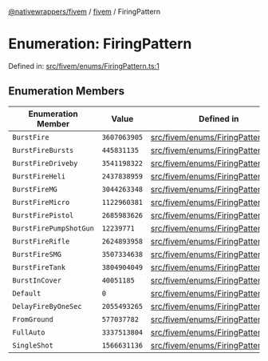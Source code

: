[@nativewrappers/fivem](../../README.md) / [fivem](../README.md) / FiringPattern

# Enumeration: FiringPattern

Defined in: [src/fivem/enums/FiringPattern.ts:1](https://github.com/nativewrappers/nativewrappers/blob/84be26c83fecd998aefe2c41198ac733aa3abad7/src/fivem/enums/FiringPattern.ts#L1)

## Enumeration Members

| Enumeration Member | Value | Defined in |
| ------ | ------ | ------ |
| <a id="burstfire"></a> `BurstFire` | `3607063905` | [src/fivem/enums/FiringPattern.ts:4](https://github.com/nativewrappers/nativewrappers/blob/84be26c83fecd998aefe2c41198ac733aa3abad7/src/fivem/enums/FiringPattern.ts#L4) |
| <a id="burstfirebursts"></a> `BurstFireBursts` | `445831135` | [src/fivem/enums/FiringPattern.ts:17](https://github.com/nativewrappers/nativewrappers/blob/84be26c83fecd998aefe2c41198ac733aa3abad7/src/fivem/enums/FiringPattern.ts#L17) |
| <a id="burstfiredriveby"></a> `BurstFireDriveby` | `3541198322` | [src/fivem/enums/FiringPattern.ts:6](https://github.com/nativewrappers/nativewrappers/blob/84be26c83fecd998aefe2c41198ac733aa3abad7/src/fivem/enums/FiringPattern.ts#L6) |
| <a id="burstfireheli"></a> `BurstFireHeli` | `2437838959` | [src/fivem/enums/FiringPattern.ts:15](https://github.com/nativewrappers/nativewrappers/blob/84be26c83fecd998aefe2c41198ac733aa3abad7/src/fivem/enums/FiringPattern.ts#L15) |
| <a id="burstfiremg"></a> `BurstFireMG` | `3044263348` | [src/fivem/enums/FiringPattern.ts:13](https://github.com/nativewrappers/nativewrappers/blob/84be26c83fecd998aefe2c41198ac733aa3abad7/src/fivem/enums/FiringPattern.ts#L13) |
| <a id="burstfiremicro"></a> `BurstFireMicro` | `1122960381` | [src/fivem/enums/FiringPattern.ts:16](https://github.com/nativewrappers/nativewrappers/blob/84be26c83fecd998aefe2c41198ac733aa3abad7/src/fivem/enums/FiringPattern.ts#L16) |
| <a id="burstfirepistol"></a> `BurstFirePistol` | `2685983626` | [src/fivem/enums/FiringPattern.ts:10](https://github.com/nativewrappers/nativewrappers/blob/84be26c83fecd998aefe2c41198ac733aa3abad7/src/fivem/enums/FiringPattern.ts#L10) |
| <a id="burstfirepumpshotgun"></a> `BurstFirePumpShotGun` | `12239771` | [src/fivem/enums/FiringPattern.ts:14](https://github.com/nativewrappers/nativewrappers/blob/84be26c83fecd998aefe2c41198ac733aa3abad7/src/fivem/enums/FiringPattern.ts#L14) |
| <a id="burstfirerifle"></a> `BurstFireRifle` | `2624893958` | [src/fivem/enums/FiringPattern.ts:12](https://github.com/nativewrappers/nativewrappers/blob/84be26c83fecd998aefe2c41198ac733aa3abad7/src/fivem/enums/FiringPattern.ts#L12) |
| <a id="burstfiresmg"></a> `BurstFireSMG` | `3507334638` | [src/fivem/enums/FiringPattern.ts:11](https://github.com/nativewrappers/nativewrappers/blob/84be26c83fecd998aefe2c41198ac733aa3abad7/src/fivem/enums/FiringPattern.ts#L11) |
| <a id="burstfiretank"></a> `BurstFireTank` | `3804904049` | [src/fivem/enums/FiringPattern.ts:18](https://github.com/nativewrappers/nativewrappers/blob/84be26c83fecd998aefe2c41198ac733aa3abad7/src/fivem/enums/FiringPattern.ts#L18) |
| <a id="burstincover"></a> `BurstInCover` | `40051185` | [src/fivem/enums/FiringPattern.ts:5](https://github.com/nativewrappers/nativewrappers/blob/84be26c83fecd998aefe2c41198ac733aa3abad7/src/fivem/enums/FiringPattern.ts#L5) |
| <a id="default"></a> `Default` | `0` | [src/fivem/enums/FiringPattern.ts:2](https://github.com/nativewrappers/nativewrappers/blob/84be26c83fecd998aefe2c41198ac733aa3abad7/src/fivem/enums/FiringPattern.ts#L2) |
| <a id="delayfirebyonesec"></a> `DelayFireByOneSec` | `2055493265` | [src/fivem/enums/FiringPattern.ts:8](https://github.com/nativewrappers/nativewrappers/blob/84be26c83fecd998aefe2c41198ac733aa3abad7/src/fivem/enums/FiringPattern.ts#L8) |
| <a id="fromground"></a> `FromGround` | `577037782` | [src/fivem/enums/FiringPattern.ts:7](https://github.com/nativewrappers/nativewrappers/blob/84be26c83fecd998aefe2c41198ac733aa3abad7/src/fivem/enums/FiringPattern.ts#L7) |
| <a id="fullauto"></a> `FullAuto` | `3337513804` | [src/fivem/enums/FiringPattern.ts:3](https://github.com/nativewrappers/nativewrappers/blob/84be26c83fecd998aefe2c41198ac733aa3abad7/src/fivem/enums/FiringPattern.ts#L3) |
| <a id="singleshot"></a> `SingleShot` | `1566631136` | [src/fivem/enums/FiringPattern.ts:9](https://github.com/nativewrappers/nativewrappers/blob/84be26c83fecd998aefe2c41198ac733aa3abad7/src/fivem/enums/FiringPattern.ts#L9) |
